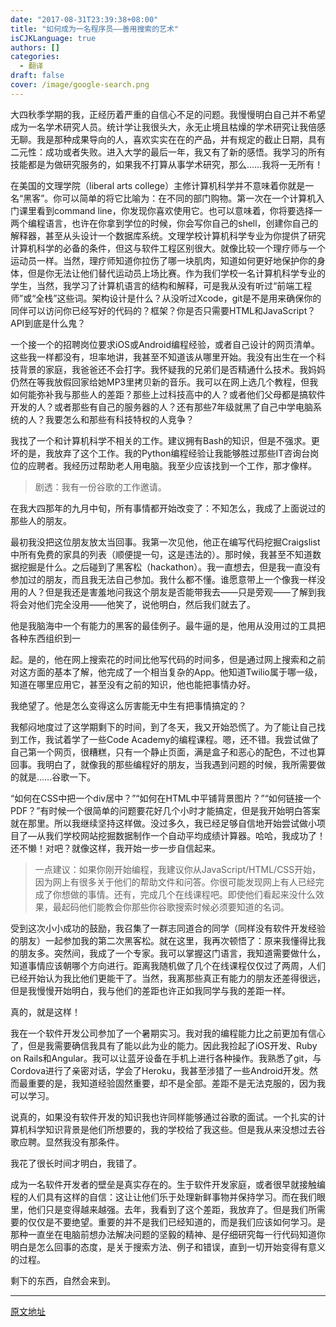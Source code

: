 ```yaml
---
date: "2017-08-31T23:39:38+08:00"
title: "如何成为一名程序员——善用搜索的艺术"
isCJKLanguage: true
authors: []
categories:
  - 翻译
draft: false
cover: /image/google-search.png
---
```

大四秋季学期的我，正经历着严重的自信心不足的问题。我慢慢明白自己并不希望成为一名学术研究人员。统计学让我很头大，永无止境且枯燥的学术研究让我倍感无聊。我是那种成果导向的人，喜欢实实在在的产品，并有规定的截止日期，具有二元性：成功或者失败。进入大学的最后一年，我又有了新的感悟。我学习的所有技能都是为做研究服务的，如果我不打算从事学术研究，那么……我将一无所有！

在美国的文理学院（liberal arts college）主修计算机科学并不意味着你就是一名“黑客”。你可以简单的将它比喻为：在不同的部门购物。第一次在一个计算机入门课里看到command line，你发现你喜欢使用它。也可以意味着，你将要选择一两个编程语言，也许在你拿到学位的时候，你会写你自己的shell，创建你自己的解释器，甚至从头设计一个数据库系统。文理学校计算机科学专业为你提供了研究计算机科学的必备的条件，但这与软件工程区别很大。就像比较一个理疗师与一个运动员一样。当然，理疗师知道你拉伤了哪一块肌肉，知道如何更好地保护你的身体，但是你无法让他们替代运动员上场比赛。作为我们学校一名计算机科学专业的学生，当然，我学习了计算机语言的结构和解释，可是我从没有听过“前端工程师”或“全栈”这些词。架构设计是什么？从没听过Xcode，git是不是用来确保你的同伴可以访问你已经写好的代码的？框架？你是否只需要HTML和JavaScript？API到底是什么鬼？

一个接一个的招聘岗位要求iOS或Android编程经验，或者自己设计的网页清单。这些我一样都没有，坦率地讲，我甚至不知道该从哪里开始。我没有出生在一个科技背景的家庭，我爸爸还不会打字。我怀疑我的兄弟们是否精通什么技术。我妈妈仍然在等我放假回家给她MP3里拷贝新的音乐。我可以在网上选几个教程，但我如何能弥补我与那些人的差距？那些上过科技高中的人？或者他们父母都是搞软件开发的人？或者那些有自己的服务器的人？还有那些7年级就黑了自己中学电脑系统的人？我要怎么和那些有科技特权的人竞争？

我找了一个和计算机科学不相关的工作。建议拥有Bash的知识，但是不强求。更坏的是，我放弃了这个工作。我的Python编程经验让我能够胜过那些IT咨询台岗位的应聘者。我经历过帮助老人用电脑。我至少应该找到一个工作，那才像样。

> 剧透：我有一份谷歌的工作邀请。

在我大四那年的九月中旬，所有事情都开始改变了：不知怎么，我成了上面说过的那些人的朋友。

最初我没把这位朋友放太当回事。我第一次见他，他正在编写代码挖掘Craigslist中所有免费的家具的列表（顺便提一句，这是违法的）。那时候，我甚至不知道数据挖掘是什么。之后碰到了黑客松（hackathon）。我一直想去，但是我一直没有参加过的朋友，而且我无法自己参加。我什么都不懂。谁愿意带上一个像我一样没用的人？但是我还是害羞地问我这个朋友是否能带我去——只是旁观——了解到我将会对他们完全没用——他笑了，说他明白，然后我们就去了。

他是我脑海中一个有能力的黑客的最佳例子。最牛逼的是，他用从没用过的工具把各种东西组织到一

起。是的，他在网上搜索花的时间比他写代码的时间多，但是通过网上搜索和之前对这方面的基本了解，他完成了一个相当复杂的App。他知道Twilio属于哪一级，知道在哪里应用它，甚至没有之前的知识，他也能把事情办好。

我绝望了。他是怎么变得这么厉害能无中生有把事情搞定的？

我郁闷地度过了这学期剩下的时间，到了冬天，我又开始恐慌了。为了能让自己找到工作，我试着学了一些Code Academy的编程课程。嗯，还不错。我尝试做了自己第一个网页，很糟糕，只有一个静止页面，满是盒子和恶心的配色，不过也算回事。我明白了，就像我的那些编程好的朋友，当我遇到问题的时候，我所需要做的就是……谷歌一下。

“如何在CSS中把一个div居中？”“如何在HTML中平铺背景图片？”“如何链接一个PDF？”有时候一个很简单的问题要花好几个小时才能搞定，但是我开始明白答案就在那里。所以我继续坚持这样做。没过多久，我已经足够自信地开始尝试做小项目了—从我们学校网站挖掘数据制作一个自动平均成绩计算器。哈哈，我成功了！还不懒！对吧？就像这样，我开始一步一步自信起来。

> 一点建议：如果你刚开始编程，我建议你从JavaScript/HTML/CSS开始，因为网上有很多关于他们的帮助文件和问答。你很可能发现网上有人已经完成了你想做的事情。还有，完成几个在线课程吧。即使他们看起来没什么效果，最起码他们能教会你那些你谷歌搜索时候必须要知道的名词。

受到这次小小成功的鼓励，我召集了一群志同道合的同学（同样没有软件开发经验的朋友）一起参加我的第二次黑客松。就在这里，我再次顿悟了：原来我懂得比我的朋友多。突然间，我成了一个专家。我可以掌握这门语言，我知道需要做什么，知道事情应该朝哪个方向进行。距离我随机做了几个在线课程仅仅过了两周，人们已经开始认为我比他们更能干了。当然，我离那些真正有能力的朋友还差得很远，但是我慢慢开始明白，我与他们的差距也许正如我同学与我的差距一样。

真的，就是这样！

我在一个软件开发公司参加了一个暑期实习。我对我的编程能力比之前更加有信心了，但是我需要确信我具有了能以此为业的能力。因此我捡起了iOS开发、Ruby on Rails和Angular。我可以让蓝牙设备在手机上进行各种操作。我熟悉了git，与Cordova进行了亲密对话，学会了Heroku，我甚至涉猎了一些Android开发。然而最重要的是，我知道经验固然重要，却不是全部。差距不是无法克服的，因为我可以学习。

说真的，如果没有软件开发的知识我也许同样能够通过谷歌的面试。一个扎实的计算机科学知识背景是他们所想要的，我的学校给了我这些。但是我从来没想过去谷歌应聘。显然我没有那条件。

我花了很长时间才明白，我错了。

成为一名软件开发者的壁垒是真实存在的。生于软件开发家庭，或者很早就接触编程的人们具有这样的自信：这让让他们乐于处理新鲜事物并保持学习。而在我们眼里，他们只是变得越来越强。去年，我看到了这个差距，我放弃了。但是我们所需要的仅仅是不要绝望。重要的并不是我们已经知道的，而是我们应该如何学习。是那种一直坐在电脑前想办法解决问题的坚毅的精神、是仔细研究每一行代码知道你明白是怎么回事的态度，是关于搜索方法、例子和错误，直到一切开始变得有意义的过程。

剩下的东西，自然会来到。

***

[原文地址](https://okepi.wordpress.com/2014/08/21/how-to-become-a-programmer-or-the-art-of-googling-well/) 
